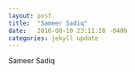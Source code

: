 ```yaml
---
layout: post
title:  "Sameer Sadiq"
date:   2016-08-10 23:11:20 -0400
categories: jekyll update
---
```

Sameer Sadiq
